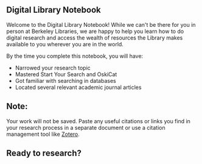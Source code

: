 

## Digital Library Notebook

Welcome to the Digital Library Notebook! While we can't be there for you in person at Berkeley Libraries, we are happy to help you learn how to do digital research and access the wealth of resources the Library makes available to you wherever you are in the world.

By the time you complete this notebook, you will have:
- Narrowed your research topic
- Mastered Start Your Search and OskiCat
- Got familiar with searching in databases
- Located several relevant academic journal articles

## Note: 
Your work will not be saved. Paste any useful citations or links you find in your research process in a separate document or use a citation management tool like [Zotero](https://guides.lib.berkeley.edu/zotero).


## Ready to research?




